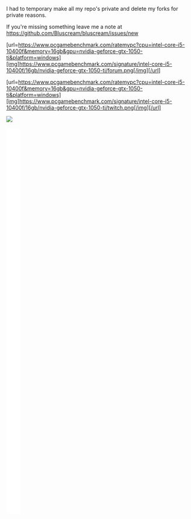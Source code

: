 I had to temporary make all my repo's private and delete my forks for private reasons.

If you're missing something leave me a note at https://github.com/Bluscream/bluscream/issues/new

[url=https://www.pcgamebenchmark.com/ratemypc?cpu=intel-core-i5-10400f&memory=16gb&gpu=nvidia-geforce-gtx-1050-ti&platform=windows][img]https://www.pcgamebenchmark.com/signature/intel-core-i5-10400f/16gb/nvidia-geforce-gtx-1050-ti/forum.png[/img][/url]

[url=https://www.pcgamebenchmark.com/ratemypc?cpu=intel-core-i5-10400f&memory=16gb&gpu=nvidia-geforce-gtx-1050-ti&platform=windows][img]https://www.pcgamebenchmark.com/signature/intel-core-i5-10400f/16gb/nvidia-geforce-gtx-1050-ti/twitch.png[/img][/url]

![](https://metrics.lecoq.io/Bluscream?template=classic&base.indepth=true&repositories.forks=true&isocalendar=1&languages=1&screenshot=1&steam=1&rss=1&stackoverflow=1&tweets=1&support=1&skyline=1&introduction=1&projects=1&gists=1&code=1&traffic=1&activity=1&notable=1&achievements=1&calendar=1&starlists=1&discussions=1&sponsors=1&sponsorships=1&people=1&reactions=1&followup=1&habits=1&stars=1&topics=1&lines=1&stargazers=1&base=header%2C%20activity%2C%20community%2C%20repositories%2C%20metadata&base.indepth=true&base.hireable=false&base.skip=false&isocalendar=false&isocalendar.duration=half-year&languages=false&languages.limit=8&languages.threshold=0%25&languages.other=true&languages.colors=github&languages.sections=most-used&languages.indepth=false&languages.analysis.timeout=15&languages.analysis.timeout.repositories=7.5&languages.categories=markup%2C%20programming&languages.recent.categories=markup%2C%20programming&languages.recent.load=300&languages.recent.days=14&stargazers=false&stargazers.days=14&stargazers.charts=true&stargazers.charts.type=classic&stargazers.worldmap=true&stargazers.worldmap.sample=0&lines=false&lines.sections=base&lines.repositories.limit=4&lines.history.limit=1&lines.delay=0&topics=false&topics.mode=starred&topics.sort=stars&topics.limit=15&stars=false&stars.limit=4&habits=false&habits.from=200&habits.days=14&habits.facts=true&habits.charts=true&habits.charts.type=classic&habits.trim=true&habits.languages.limit=8&habits.languages.threshold=0%25&followup=false&followup.sections=repositories&followup.indepth=true&followup.archived=true&reactions=false&reactions.limit=200&reactions.limit.issues=100&reactions.limit.discussions=100&reactions.limit.discussions.comments=100&reactions.days=0&reactions.display=absolute&people=false&people.limit=24&people.identicons=false&people.identicons.hide=false&people.size=28&people.types=followers%2C%20following&people.shuffle=true&sponsorships=false&sponsorships.sections=amount%2C%20sponsorships&sponsorships.size=24&sponsors=false&sponsors.sections=goal%2C%20list%2C%20about&sponsors.past=true&sponsors.size=24&sponsors.title=Sponsor%20Me!&discussions=false&discussions.categories=true&discussions.categories.limit=3&starlists=false&starlists.limit=2&starlists.limit.repositories=2&starlists.languages=true&starlists.limit.languages=8&starlists.shuffle.repositories=true&calendar=false&calendar.limit=1&achievements=false&achievements.threshold=C&achievements.secrets=true&achievements.display=detailed&achievements.limit=0&notable=false&notable.from=organization&notable.repositories=true&notable.indepth=true&notable.self=true&activity=false&activity.limit=5&activity.load=300&activity.days=14&activity.visibility=all&activity.timestamps=true&activity.filter=all&traffic=false&code=false&code.lines=12&code.load=400&code.days=3&code.visibility=public&gists=false&projects=false&projects.limit=4&projects.descriptions=true&introduction=false&introduction.title=true&skyline=false&skyline.year=2024&skyline.frames=60&skyline.quality=0.5&skyline.compatibility=false&skyline.settings=%7B%0A%20%20%22url%22%3A%20%22https%3A%2F%2Fskyline.github.com%2F%24%7Blogin%7D%2F%24%7Byear%7D%22%2C%0A%20%20%22ready%22%3A%20%22%5B...document.querySelectorAll('span')%5D.map(span%20%3D%3E%20span.innerText).includes('Share%20on%20Twitter')%22%2C%0A%20%20%22wait%22%3A%201%2C%0A%20%20%22hide%22%3A%20%22button%2C%20footer%2C%20a%22%0A%7D%0A&support=false&tweets=false&tweets.user=BluscreamLP&tweets.attachments=true&tweets.limit=2&stackoverflow=false&stackoverflow.user=5494061&stackoverflow.sections=answers-top%2C%20questions-recent&stackoverflow.limit=2&stackoverflow.lines=5&stackoverflow.lines.snippet=2&rss=false&rss.source=https%3A%2F%2Fgithub.com%2FBluscream.private.atom%3Ftoken%3DAAZKDT2KTKL6AWE2KULLKB6A7DHC6&rss.limit=10&steam=false&steam.sections=player%2C%20most-played%2C%20recently-played&steam.user=76561198022446661&steam.games.limit=5&steam.recent.games.limit=5&steam.achievements.limit=2&steam.playtime.threshold=2&screenshot=false&screenshot.url=https%3A%2F%2Fbluscream.github.io&screenshot.selector=body&screenshot.mode=image&screenshot.viewport=%7B%0A%20%20%22width%22%3A%201280%2C%0A%20%20%22height%22%3A%201280%0A%7D%0A&screenshot.wait=100&screenshot.background=true&config.timezone=Europe%2FBerlin&config.octicon=true)

<picture>
  <img src="/github-metrics.svg" alt="">
</picture>
